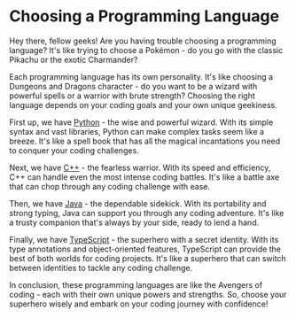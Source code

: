 # Choosing a Programming Language

Hey there, fellow geeks! Are you having trouble choosing a programming language? It's like trying to choose a Pokémon - do you go with the classic Pikachu or the exotic Charmander?

Each programming language has its own personality. It's like choosing a Dungeons and Dragons character - do you want to be a wizard with powerful spells or a warrior with brute strength? Choosing the right language depends on your coding goals and your own unique geekiness.

First up, we have [Python](../readme/python/README.md) - the wise and powerful wizard. With its simple syntax and vast libraries, Python can make complex tasks seem like a breeze. It's like a spell book that has all the magical incantations you need to conquer your coding challenges.

Next, we have [C++](../readme/cpp/README.md) - the fearless warrior. With its speed and efficiency, C++ can handle even the most intense coding battles. It's like a battle axe that can chop through any coding challenge with ease.

Then, we have [Java](../readme/java/README.md) - the dependable sidekick. With its portability and strong typing, Java can support you through any coding adventure. It's like a trusty companion that's always by your side, ready to lend a hand.

Finally, we have [TypeScript](../readme/typescript/README.md) - the superhero with a secret identity. With its type annotations and object-oriented features, TypeScript can provide the best of both worlds for coding projects. It's like a superhero that can switch between identities to tackle any coding challenge.

In conclusion, these programming languages are like the Avengers of coding - each with their own unique powers and strengths. So, choose your superhero wisely and embark on your coding journey with confidence!